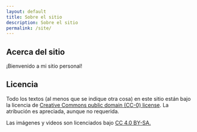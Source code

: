 ```yaml
---
layout: default
title: Sobre el sitio
description: Sobre el sitio
permalink: /site/
---
```


## Acerca del sitio

¡Bienvenido a mi sitio personal!

## Licencia

Todo los textos (al menos que se indique otra cosa) en este sitio están bajo la licencia
de [Creative Commons public domain (CC-0) license](https://creativecommons.org/public-domain/cc0/).
La atribución es apreciada, aunque no requerida.

Las imágenes y videos son licenciados bajo [CC 4.0 BY-SA.](https://creativecommons.org/licenses/by/4.0/)